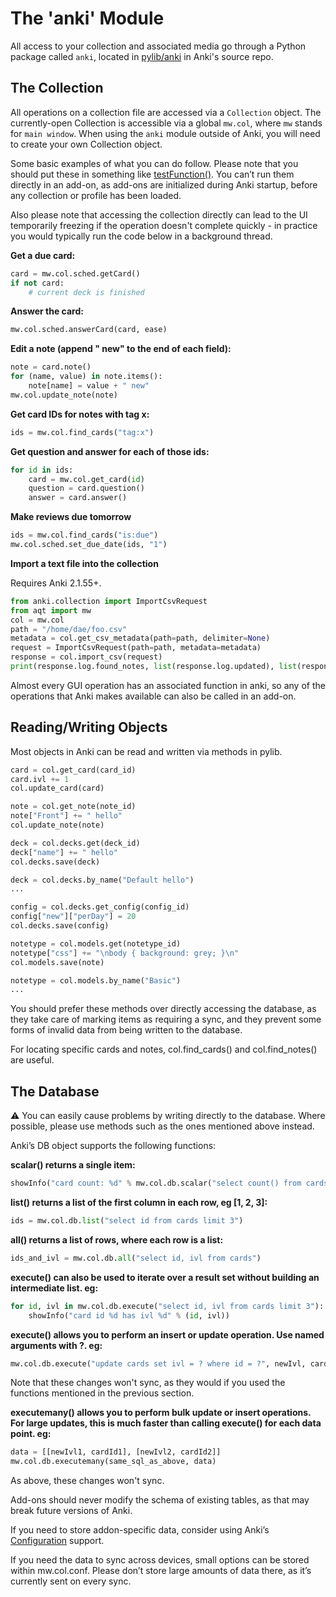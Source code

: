 # The 'anki' Module

All access to your collection and associated media go through a Python
package called `anki`, located in
[pylib/anki](https://github.com/ankitects/anki/tree/main/pylib/anki)
in Anki's source repo.

## The Collection

All operations on a collection file are accessed via a `Collection`
object. The currently-open Collection is accessible via a global `mw.col`,
where `mw` stands for `main window`. When using the `anki` module outside
of Anki, you will need to create your own Collection object.

Some basic examples of what you can do follow. Please note that you should put
these in something like [testFunction()](./a-basic-addon.md). You can’t run them
directly in an add-on, as add-ons are initialized during Anki startup, before
any collection or profile has been loaded.

Also please note that accessing the collection directly can lead to the UI
temporarily freezing if the operation doesn't complete quickly - in practice
you would typically run the code below in a background thread.

**Get a due card:**

```python
card = mw.col.sched.getCard()
if not card:
    # current deck is finished
```

**Answer the card:**

```python
mw.col.sched.answerCard(card, ease)
```

**Edit a note (append " new" to the end of each field):**

```python
note = card.note()
for (name, value) in note.items():
    note[name] = value + " new"
mw.col.update_note(note)
```

**Get card IDs for notes with tag x:**

```python
ids = mw.col.find_cards("tag:x")
```

**Get question and answer for each of those ids:**

```python
for id in ids:
    card = mw.col.get_card(id)
    question = card.question()
    answer = card.answer()
```

**Make reviews due tomorrow**

```python
ids = mw.col.find_cards("is:due")
mw.col.sched.set_due_date(ids, "1")
```

**Import a text file into the collection**

Requires Anki 2.1.55+.

```python
from anki.collection import ImportCsvRequest
from aqt import mw
col = mw.col
path = "/home/dae/foo.csv"
metadata = col.get_csv_metadata(path=path, delimiter=None)
request = ImportCsvRequest(path=path, metadata=metadata)
response = col.import_csv(request)
print(response.log.found_notes, list(response.log.updated), list(response.log.new))
```

Almost every GUI operation has an associated function in anki, so any of
the operations that Anki makes available can also be called in an
add-on.

## Reading/Writing Objects

Most objects in Anki can be read and written via methods in pylib.

```python
card = col.get_card(card_id)
card.ivl += 1
col.update_card(card)
```

```python
note = col.get_note(note_id)
note["Front"] += " hello"
col.update_note(note)
```

```python
deck = col.decks.get(deck_id)
deck["name"] += " hello"
col.decks.save(deck)

deck = col.decks.by_name("Default hello")
...
```

```python
config = col.decks.get_config(config_id)
config["new"]["perDay"] = 20
col.decks.save(config)
```

```python
notetype = col.models.get(notetype_id)
notetype["css"] += "\nbody { background: grey; }\n"
col.models.save(note)

notetype = col.models.by_name("Basic")
...
```

You should prefer these methods over directly accessing the database,
as they take care of marking items as requiring a sync, and they prevent
some forms of invalid data from being written to the database.

For locating specific cards and notes, col.find_cards() and
col.find_notes() are useful.

## The Database

:warning: You can easily cause problems by writing directly to the database.
Where possible, please use methods such as the ones mentioned above instead.

Anki’s DB object supports the following functions:

**scalar() returns a single item:**

```python
showInfo("card count: %d" % mw.col.db.scalar("select count() from cards"))
```

**list() returns a list of the first column in each row, eg \[1, 2,
3\]:**

```python
ids = mw.col.db.list("select id from cards limit 3")
```

**all() returns a list of rows, where each row is a list:**

```python
ids_and_ivl = mw.col.db.all("select id, ivl from cards")
```

**execute() can also be used to iterate over a result set without
building an intermediate list. eg:**

```python
for id, ivl in mw.col.db.execute("select id, ivl from cards limit 3"):
    showInfo("card id %d has ivl %d" % (id, ivl))
```

**execute() allows you to perform an insert or update operation. Use
named arguments with ?. eg:**

```python
mw.col.db.execute("update cards set ivl = ? where id = ?", newIvl, cardId)
```

Note that these changes won't sync, as they would if you used the functions
mentioned in the previous section.

**executemany() allows you to perform bulk update or insert operations.
For large updates, this is much faster than calling execute() for each
data point. eg:**

```python
data = [[newIvl1, cardId1], [newIvl2, cardId2]]
mw.col.db.executemany(same_sql_as_above, data)
```

As above, these changes won't sync.

Add-ons should never modify the schema of existing tables, as that may
break future versions of Anki.

If you need to store addon-specific data, consider using Anki’s
[Configuration](addon-config.md#config-json) support.

If you need the data to sync across devices, small options can be stored
within mw.col.conf. Please don’t store large amounts of data there, as
it’s currently sent on every sync.
